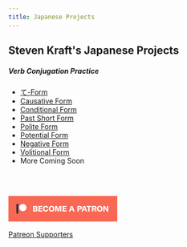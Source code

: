 ```yaml
---
title: Japanese Projects
---
```


## Steven Kraft's Japanese Projects

##### Verb Conjugation Practice

* [て-Form](./teform)
* [Causative Form](./causativeform)
* [Conditional Form](./conditionalform)
* [Past Short Form](./pastform)
* [Polite Form](./politeform)
* [Potential Form](./potentialform)
* [Negative Form](./negativeform)
* [Volitional Form](./volitionalform)
* More Coming Soon

<br><br>

[![Patreon](./img/patreon.png)](https://www.patreon.com/stevenkraft)

[Patreon Supporters](patreon.html)
